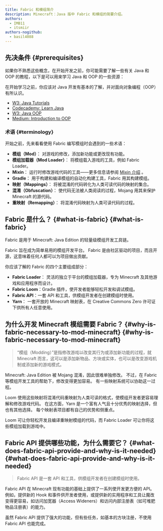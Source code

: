 ```yaml
---
title: Fabric 和模组简介
description: Minecraft：Java 版中 Fabric 和模组的简要介绍。
authors:
  - IMB11
  - itsmiir
authors-nogithub:
  - basil4088
---
```


## 先决条件 {#prerequisites}

如果你不熟悉这些概念，在开始开发之前，你可能需要了解一些有关 Java 和 OOP 的教程，以下是可以用来学习 Java 和 OOP 的一些资源：

在开始学习之前，你应该对 Java 开发有基本的了解，并对面向对象编程（OOP）有所认识。

- [W3: Java Tutorials](https://www.w3schools.com/java/)
- [Codecademy: Learn Java](https://www.codecademy.com/learn/learn-java)
- [W3: Java OOP](https://www.w3schools.com/java/java_oop.asp)
- [Medium: Introduction to OOP](https://medium.com/@Adekola_Olawale/beginners-guide-to-object-oriented-programming-a94601ea2fbd)

### 术语 {#terminology}

开始之前，先来看看使用 Fabric 编写模组时会遇到的一些术语：

- **模组（Mod）**： 对游戏的修改，添加新功能或更改现有功能。
- **模组加载器（Mod Loader）**： 将模组载入游戏的工具，例如 Fabric Loader。
- **Mixin**： 运行时修改游戏代码的工具——更多信息请参阅 [Mixin 介绍](https://fabricmc.net/wiki/zh_cn::tutorial:mixin_introduction) 。
- **Gradle**： 用于构建和编译模组的自动化构建工具，Fabric 用其构建模组。
- **映射（Mappings）**： 将被混淆的代码转化为人类可读代码的映射的集合。
- **混淆（Obfuscation）**： 使代码无法被人类阅读的过程，Mojang 用其来保护 Minecraft 的源代码。
- **重映射（Remapping）**： 将混淆代码映射为人类可读代码的过程。

## Fabric 是什么？ {#what-is-fabric} {#what-is-fabric}

Fabric 是用于 Minecraft: Java Edition 的轻量级模组开发工具链。

Fabric 旨在成为简单易用的模组开发平台。 Fabric 是由社区驱动的项目，而且开源，这意味着任何人都可以为项目做出贡献。

你应该了解的 Fabric 的四个主要组成部分：

- **Fabric Loader**： 灵活的独立于平台的模组加载器，专为 Minecraft 及其他游戏和应用程序而设计。
- **Fabric Loom**：Gradle 插件，使开发者能够轻松开发和调试模组。
- **Fabric API**：一套 API 和工具，供模组开发者在创建模组时使用。
- **Yarn**： 一套开放的 Minecraft 映射表，在 Creative Commons Zero 许可证下供所有人任意使用。

## 为什么开发 Minecraft 模组需要 Fabric？ {#why-is-fabric-necessary-to-mod-minecraft} {#why-is-fabric-necessary-to-mod-minecraft}

> “模组（Modding）”是指修改游戏以改变其行为或添加新功能的过程，就 Minecraft 而言，这可以是添加新物品、方块或实体，也可以是改变游戏机制或添加新的游戏模式。

Minecraft: Java Edition 被 Mojang 混淆，因此很难单独修改。 不过，在 Fabric 等模组开发工具的帮助下，修改变得更加容易。 有一些映射系统可以协助这一过程。

Loom 使用这些映射将混淆代码重映射为人类可读的格式，使模组开发者更容易理解和修改游戏代码。 在这方面，Yarn 是一个富有人气且十分优秀的映射选择，但也有其他选择。 每个映射表项目都有自己的优势和侧重点。

Loom 可让你轻松开发且编译重映射模组的代码，而 Fabric Loader 可让你将这些模组加载到游戏中。

## Fabric API 提供哪些功能，为什么需要它？ {#what-does-fabric-api-provide-and-why-is-it-needed} {#what-does-fabric-api-provide-and-why-is-it-needed}

> Fabric API 是一套 API 和工具，供模组开发者在创建模组时使用。

Fabric API 在 Minecraft 现有功能的基础上提供了一系列使开发更方便的 API。例如，提供新的 Hook 和事件供开发者使用，或提供新的实用程序和工具让魔改变得更容易，如访问加宽器（Access Wideners）和访问内部注册表（如可堆肥物品注册表）的能力。

虽然 Fabric API 提供了强大的功能，但有些任务，如基本的方块注册，不使用 Fabric API 也能完成。

